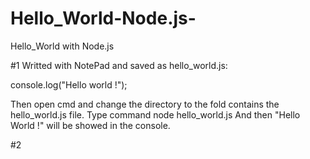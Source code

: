 # Hello_World-Node.js-
Hello_World with Node.js

#1
Writted with NotePad and saved as hello_world.js:

console.log("Hello world !");

Then open cmd and change the directory to the fold contains the hello_world.js file.
Type command   node hello_world.js
And then "Hello World !" will be showed in the console.





#2
